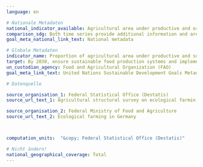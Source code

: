 ```yaml
---
language: en

# Nationale Metadaten
national_indicator_available: Agricultural area under productive and organic agriculture practices <br> Ecological farming area in total agricultural area
comparison_sdg: Both time series provide additional information and are not compliant with the international metadata description.
goal_meta_national_link_text: National metadata

# Globale Metadaten
indicator_name: Proportion of agricultural area under productive and sustainable agriculture
target: By 2030, ensure sustainable food production systems and implement resilient agricultural practices that increase productivity and production, that help maintain ecosystems, that strengthen capacity for adaptation to climate change, extreme weather, drought, flooding and other disasters and that progressively improve land and soil quality
un_custodian_agency: Food and Agricultural Organization (FAO)
goal_meta_link_text: United Nations Sustainable Development Goals Metadata

# Datenquelle

source_organisation_1: Federal Statistical Office (Destatis)
source_url_text_1: Agricultural structural survey on ecological farmin

source_organisation_2: Federal Ministry of Food and Agriculture
source_url_text_2: Ecological farming in Germany



computation_units:  "&copy; Federal Statistical Office (Destatis)"

# Nicht ändern!
national_geographical_coverage: Total
---
```

